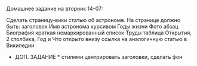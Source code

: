 
Домашнее задание на вторник 14-07:

Сделать страницу-вики статью об астрономе. 
На странице должно быть: 
заголовок Имя астронома 
курсивом Годы жизни 
Фото
абзац Биография краткая
немаркированный список Труды
таблица Открытия, 2 столбика, Год и Что открыто
внизу ссылка на аналогичную статью в Википедии 

* ДОП. ЗАДАНИЕ *
стилями центрировать заголовки, сделать фон
